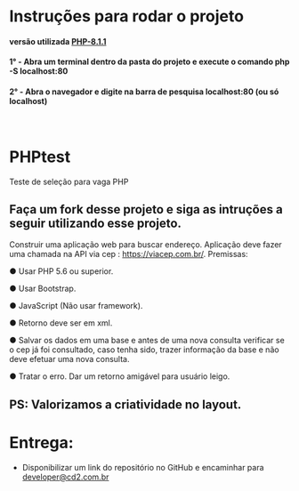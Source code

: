 
# Instruções para rodar o projeto

#### versão utilizada [PHP-8.1.1](https://windows.php.net/downloads/releases/php-8.1.1-Win32-vs16-x64.zip)

#### 1° - Abra um terminal dentro da pasta do projeto e execute o comando php -S localhost:80
#### 2° - Abra o navegador e digite na barra de pesquisa localhost:80 (ou só localhost)

<br>

# PHPtest

Teste de seleção para vaga PHP

## Faça um fork desse projeto e siga as intruções a seguir utilizando esse projeto.

Construir uma aplicação web para buscar endereço. Aplicação deve fazer uma chamada na API via cep : https://viacep.com.br/.
Premissas:

  ● Usar PHP 5.6 ou superior.
  
  ● Usar Bootstrap.
  
  ● JavaScript (Não usar framework).
  
  ● Retorno deve ser em xml.
  
  ● Salvar os dados em uma base e antes de uma nova consulta verificar se o cep já foi consultado, caso tenha sido, trazer    informação da base e não deve efetuar uma nova consulta.
  
  ● Tratar o erro. Dar um retorno amigável para usuário leigo.
  
  
## PS: Valorizamos a criatividade no layout.

# Entrega: 
 * Disponibilizar um link do repositório no GitHub e encaminhar para developer@cd2.com.br
